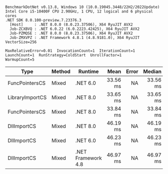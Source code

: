 ```

BenchmarkDotNet v0.13.8, Windows 10 (10.0.19045.3448/22H2/2022Update)
Intel Core i5-10400F CPU 2.90GHz, 1 CPU, 12 logical and 6 physical cores
.NET SDK 8.0.100-preview.7.23376.3
  [Host]     : .NET 8.0.0 (8.0.23.37506), X64 RyuJIT AVX2
  Job-ZCXBVQ : .NET 6.0.22 (6.0.2223.42425), X64 RyuJIT AVX2
  Job-PZMQSE : .NET 8.0.0 (8.0.23.37506), X64 RyuJIT AVX2
  Job-ZMXVPZ : .NET Framework 4.8.1 (4.8.9181.0), X64 RyuJIT VectorSize=256

MaxRelativeError=0.01  InvocationCount=1  IterationCount=1  
LaunchCount=1  RunStrategy=ColdStart  UnrollFactor=1  
WarmupCount=5  

```
| Type            | Method | Runtime            | Mean     | Error | Median   | Min      | Max      | Allocated |
|---------------- |------- |------------------- |---------:|------:|---------:|---------:|---------:|----------:|
| FuncPointersCS  | Mixed  | .NET 6.0           | 33.56 ms |    NA | 33.56 ms | 33.56 ms | 33.56 ms |    1240 B |
| LibraryImportCS | Mixed  | .NET 8.0           | 33.65 ms |    NA | 33.65 ms | 33.65 ms | 33.65 ms |     952 B |
| FuncPointersCS  | Mixed  | .NET 8.0           | 33.84 ms |    NA | 33.84 ms | 33.84 ms | 33.84 ms |    1000 B |
| DllImportCS     | Mixed  | .NET 8.0           | 46.19 ms |    NA | 46.19 ms | 46.19 ms | 46.19 ms |     952 B |
| DllImportCS     | Mixed  | .NET 6.0           | 46.23 ms |    NA | 46.23 ms | 46.23 ms | 46.23 ms |    1192 B |
| DllImportCS     | Mixed  | .NET Framework 4.8 | 46.97 ms |    NA | 46.97 ms | 46.97 ms | 46.97 ms |         - |
